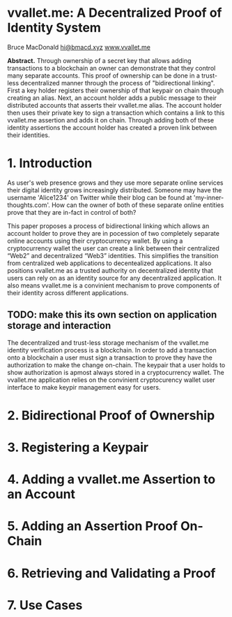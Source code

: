 # vvallet.me: A Decentralized Proof of Identity System

Bruce MacDonald
hi@bmacd.xyz
www.vvallet.me

**Abstract.** Through ownership of a secret key that allows adding transactions to a blockchain an owner can demonstrate that they control many separate accounts. This proof of ownership can be done in a trust-less decentralized manner through the process of "bidirectional linking". First a key holder registers their ownership of that keypair on chain through creating an alias. Next, an account holder adds a public message to their distributed accounts that asserts their vvallet.me alias. The account holder then uses their private key to sign a transaction which contains a link to this vvallet.me assertion and adds it on chain. Through adding both of these identity assertions the account holder has created a proven link between their identities.

# 1. Introduction

As user's web presence grows and they use more separate online services their digital identity grows increasingly distributed. Someone may have the username 'Alice1234' on Twitter while their blog can be found at  'my-inner-thoughts.com'. How can the owner of both of these separate online entities prove that they are in-fact in control of both?

This paper proposes a process of bidirectional linking which allows an account holder to prove they are in pocession of two completely separate online accounts using their cryptocurrency wallet. By using a cryptocurrency wallet the user can create a link between their centralized “Web2” and decentralized “Web3” identities. This simplifies the transition from centralized web applications to decentealized applications. It also positions vvallet.me as a trusted authority on decentralized identity that users can rely on as an identity source for any decentralized application. It also means vvallet.me is a convinient mechanism to prove components of their identity across different applications. 

## TODO: make this its own section on application storage and interaction

The decentralized and trust-less storage mechanism of the vvallet.me identity verification process is a blockchain. In order to add a transaction onto a blockchain a user must sign a transaction to prove they have the authorization to make the change on-chain. The keypair that a user holds to show authorization is apmost always stored in a cryptocurrency wallet. The vvallet.me application relies on the convinient cryptocurency wallet user interface to make keypir management easy for users. 

# 2. Bidirectional Proof of Ownership



# 3. Registering a Keypair



# 4. Adding a vvallet.me Assertion to an Account



# 5. Adding an Assertion Proof On-Chain



# 6. Retrieving and Validating a Proof



# 7. Use Cases







